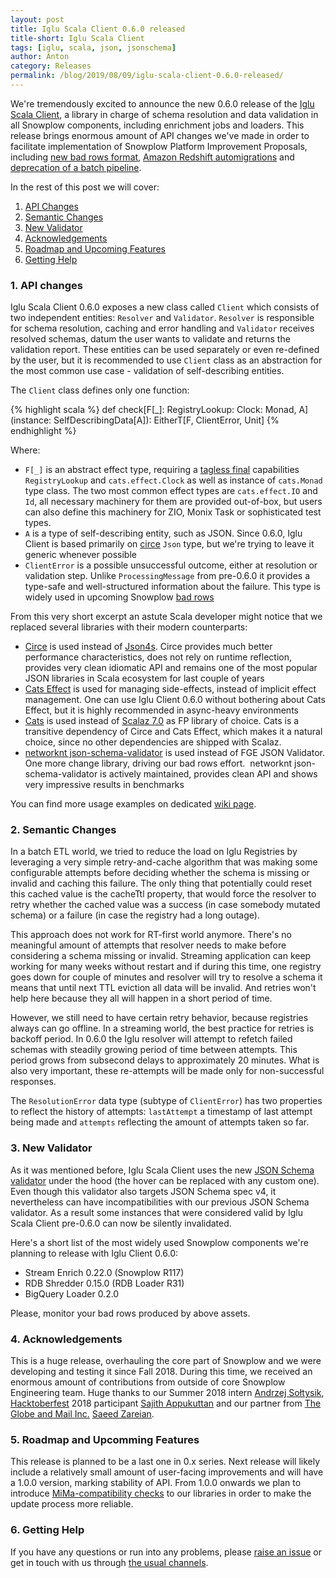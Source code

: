 ```yaml
---
layout: post
title: Iglu Scala Client 0.6.0 released
title-short: Iglu Scala Client
tags: [iglu, scala, json, jsonschema]
author: Anton
category: Releases
permalink: /blog/2019/08/09/iglu-scala-client-0.6.0-released/
---
```


We're tremendously excited to announce the new 0.6.0 release of the [Iglu Scala Client][iglu-scala-client], a library in charge of schema resolution and data validation in all Snowplow components, including enrichment jobs and loaders. This release brings enormous amount of API changes we've made in order to facilitate implementation of Snowplow Platform Improvement Proposals, including [new bad rows format][bad-rows-rfc], [Amazon Redshift automigrations][automigrations-rfc] and [deprecation of a batch pipeline][batch-deprecation-rfc].

In the rest of this post we will cover:

1. [API Changes](#api-changes)
2. [Semantic Changes](#semantic-changes)
3. [New Validator](#new-validator)
4. [Acknowledgements](#acknowledgements)
5. [Roadmap and Upcoming Features](#roadmap)
6. [Getting Help](#help)

<!--more-->

<h3 id="api-changes">1. API changes</h3>

Iglu Scala Client 0.6.0 exposes a new class called `Client` which consists of two independent entities: `Resolver` and `Validator`.
`Resolver` is responsible for schema resolution, caching and error handling and `Validator` receives resolved schemas, datum the user wants to validate and returns the validation report.
These entities can be used separately or even re-defined by the user, but it is recommended to use `Client` class as an abstraction for the most common use case - validation of self-describing entities.

The `Client` class defines only one function:

{% highlight scala %}
def check[F[_]: RegistryLookup: Clock: Monad, A](instance: SelfDescribingData[A]): EitherT[F, ClientError, Unit]
{% endhighlight %}

Where:

* `F[_]` is an abstract effect type, requiring a [tagless final][tagless-final] capabilities `RegistryLookup` and `cats.effect.Clock` as well as instance of `cats.Monad` type class. The two most common effect types are `cats.effect.IO` and `Id`, all necessary machinery for them are provided out-of-box, but users can also define this machinery for ZIO, Monix Task or sophisticated test types.
* `A` is a type of self-describing entity, such as JSON. Since 0.6.0, Iglu Client is based primarily on [circe][circe] `Json` type, but we're trying to leave it generic whenever possible
* `ClientError` is a possible unsuccessful outcome, either at resolution or validation step. Unlike `ProcessingMessage` from pre-0.6.0 it provides a type-safe and well-structured information about the failure. This type is widely used in upcoming Snowplow [bad rows][bad-rows-rfc]

From this very short excerpt an astute Scala developer might notice that we replaced several libraries with their modern counterparts:  

* [Circe][circe] is used instead of [Json4s][json4s]. Circe provides much better performance characteristics, does not rely on runtime reflection, provides very clean idiomatic API and remains one of the most popular JSON libraries in Scala ecosystem for last couple of years
* [Cats Effect][cats-effect] is used for managing side-effects, instead of implicit effect management. One can use Iglu Client 0.6.0 without bothering about Cats Effect, but it is highly recommended in async-heavy environments
* [Cats][cats] is used instead of [Scalaz 7.0][scalaz] as FP library of choice. Cats is a transitive dependency of Circe and Cats Effect, which makes it a natural choice, since no other dependencies are shipped with Scalaz.
* [networknt json-schema-validator][networknt-validator] is used instead of FGE JSON Validator. One more change library, driving our bad rows effort.  networknt json-schema-validator is actively maintained, provides clean API and shows very impressive results in benchmarks

You can find more usage examples on dedicated [wiki page][iglu-client-docs].

<h3 id="semantic-changes">2. Semantic Changes</h3>

In a batch ETL world, we tried to reduce the load on Iglu Registries by leveraging a very simple retry-and-cache algorithm that was making some configurable attempts before deciding whether the schema is missing or invalid and caching this failure. 
The only thing that potentially could reset this cached value is the cacheTtl property, that would force the resolver to retry whether the cached value was a success (in case somebody mutated schema) or a failure (in case the registry had a long outage).

This approach does not work for RT-first world anymore.
There's no meaningful amount of attempts that resolver needs to make before considering a schema missing or invalid.
Streaming application can keep working for many weeks without restart and if during this time, one registry goes down for couple of minutes and resolver will try to resolve a schema it means that until next TTL eviction all data will be invalid. And retries won't help here because they all will happen in a short period of time. 

However, we still need to have certain retry behavior, because registries always can go offline.
In a streaming world, the best practice for retries is backoff period. In 0.6.0 the Iglu resolver will attempt to refetch failed schemas with steadily growing period of time between attempts.
This period grows from subsecond delays to approximately 20 minutes.
What is also very important, these re-attempts will be made only for non-successful responses.

The `ResolutionError` data type (subtype of `ClientError`) has two properties to reflect the history of attempts: `lastAttempt` a timestamp of last attempt being made and `attempts` reflecting the amount of attempts taken so far.


<h3 id="new-validator">3. New Validator</h3>

As it was mentioned before, Iglu Scala Client uses the new [JSON Schema validator][networknt-validator] under the hood (the hover can be replaced with any custom one). Even though this validator also targets JSON Schema spec v4, it nevertheless can have incompatibilities with our previous JSON Schema validator. As a result some instances that were considered valid by Iglu Scala Client pre-0.6.0 can now be silently invalidated.

Here's a short list of the most widely used Snowplow components we're planning to release with Iglu Client 0.6.0:

* Stream Enrich 0.22.0 (Snowplow R117)
* RDB Shredder 0.15.0 (RDB Loader R31)
* BigQuery Loader 0.2.0

Please, monitor your bad rows produced by above assets.


<h3 id="acknowledgements">4. Acknowledgements</h3>

This is a huge release, overhauling the core part of Snowplow and we were developing and testing it since Fall 2018.
During this time, we received an enormous amount of contributions from outside of core Snowplow Engineering team.
Huge thanks to our Summer 2018 intern [Andrzej Sołtysik][andrzej], [Hacktoberfest][hacktoberfest] 2018 participant [Sajith Appukuttan][saj1th] and our partner from [The Globe and Mail Inc.][globe-and-mail] [Saeed Zareian][saeed].


<h3 id="roadmap">5. Roadmap and Upcomming Features</h3>

This release is planned to be a last one in 0.x series.
Next release will likely include a relatively small amount of user-facing improvements and will have a 1.0.0 version, marking stability of API.
From 1.0.0 onwards we plan to introduce [MiMa-compatibility checks][mima] to our libraries in order to make the update process more reliable.


<h3 id="help">6. Getting Help</h3>

If you have any questions or run into any problems, please [raise an issue][issues] or get in touch with us through [the usual channels][talk-to-us].


[batch-deprecation-rfc]: https://discourse.snowplowanalytics.com/t/rfc-making-the-snowplow-pipeline-real-time-end-to-end-and-deprecating-support-for-batch-processing-modules/3018
[automigrations-rfc]: https://discourse.snowplowanalytics.com/t/redshift-automatic-table-migrations-rfc/2555
[bad-rows-rfc]: https://discourse.snowplowanalytics.com/t/a-new-bad-row-format/2558

[circe]: https://github.com/circe/circe
[json4s]: http://json4s.org/
[cats-effect]: https://typelevel.org/cats-effect/
[cats]: https://typelevel.org/cats/
[scalaz]: https://scalaz.github.io/7/
[networknt-validator]: https://github.com/networknt/json-schema-validator/

[tagless-final]: https://scalac.io/tagless-final-pattern-for-scala-code/
[mima]: https://github.com/lightbend/mima
[iglu-scala-client]: https://github.com/snowplow/iglu-scala-client/
[iglu-client-docs]: https://github.com/snowplow/iglu/wiki/Scala-client

[andrzej]: https://github.com/asoltysik
[hacktoberfest]: https://hacktoberfest.digitalocean.com/
[saj1th]: https://github.com/saj1th
[saeed]: https://github.com/szareiangm
[globe-and-mail]: https://www.theglobeandmail.com/

[issues]: https://github.com/snowplow/snowplow/iglu-scala-client/issues
[talk-to-us]: https://github.com/snowplow/snowplow/wiki/Talk-to-us
